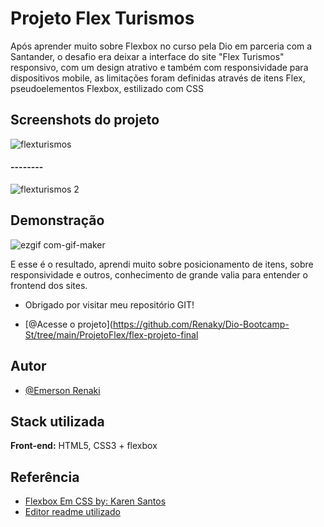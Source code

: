 
# Projeto Flex Turismos

Após aprender muito sobre Flexbox no curso pela Dio em parceria com a Santander, o desafio era deixar a interface do site
"Flex Turismos" responsivo, com um design atrativo e também com responsividade para dispositivos mobile,
as limitações foram definidas através de itens Flex, pseudoelementos Flexbox, estilizado com CSS


## Screenshots do projeto

![flexturismos](https://user-images.githubusercontent.com/62612604/179856423-d538efa8-687b-4c31-a43a-8bc68ce0d759.png)

#### --------
![flexturismos 2](https://user-images.githubusercontent.com/62612604/179856698-20a8a10b-ccaa-4749-9bba-55b30fb99f29.png)


## Demonstração

![ezgif com-gif-maker](https://user-images.githubusercontent.com/62612604/179858460-db76f7b0-5f9c-4a33-90fb-19a15d24fe7e.gif)

E esse é o resultado, aprendi muito sobre posicionamento de itens, sobre responsividade e outros, conhecimento de grande valia para entender o frontend dos sites.
* Obrigado por visitar meu repositório GIT!
- [@Acesse o projeto](https://github.com/Renaky/Dio-Bootcamp-St/tree/main/ProjetoFlex/flex-projeto-final
## Autor

- [@Emerson Renaki](https://www.github.com/renaky)


## Stack utilizada

**Front-end:** HTML5, CSS3 + flexbox




## Referência

 - [Flexbox Em CSS by: Karen Santos](https://web.dio.me/course/posicionando-elementos-com-flexbox-em-css/learning/46f1e8c7-ef6e-458e-ad4e-369fc65faba7/?back=/home)
 - [Editor readme utilizado](https://readme.so/pt/editor)


